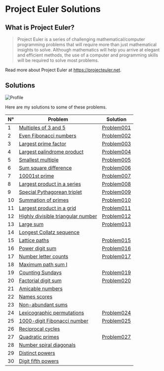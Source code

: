 # Project Euler Solutions

## What is Project Euler?

> Project Euler is a series of challenging mathematical/computer programming problems that will require more than just mathematical insights to solve. Although mathematics will help you arrive at elegant and efficient methods, the use of a computer and programming skills will be required to solve most problems.

Read more about Project Euler at https://projecteuler.net.

## Solutions

![Profile](https://projecteuler.net/profile/juliette-derancourt.png?raw=true)

Here are my solutions to some of these problems.
<br>

N° | Problem | Solution
-- | ------- | --------
1 | [Multiples of 3 and 5](https://projecteuler.net/problem=1) | [Problem001](./solutions/Problem001.java)
2 | [Even Fibonacci numbers](https://projecteuler.net/problem=2) | [Problem002](./solutions/Problem002.java)
3 | [Largest prime factor](https://projecteuler.net/problem=3) | [Problem003](./solutions/Problem003.java)
4 | [Largest palindrome product](https://projecteuler.net/problem=4) | [Problem004](./solutions/Problem004.java)
5 | [Smallest multiple](https://projecteuler.net/problem=5) | [Problem005](./solutions/Problem005.java)
6 | [Sum square difference](https://projecteuler.net/problem=6) | [Problem006](./solutions/Problem006.java)
7 | [10001st prime](https://projecteuler.net/problem=7) | [Problem007](./solutions/Problem007.java)
8 | [Largest product in a series](https://projecteuler.net/problem=8) | [Problem008](./solutions/Problem008.java)
9 | [Special Pythagorean triplet](https://projecteuler.net/problem=9) | [Problem009](./solutions/Problem009.java)
10 | [Summation of primes](https://projecteuler.net/problem=10) | [Problem010](./solutions/Problem010.java)
11 | [Largest product in a grid](https://projecteuler.net/problem=11) | [Problem011](./solutions/Problem011.java)
12 | [Highly divisible triangular number](https://projecteuler.net/problem=12) | [Problem012](./solutions/Problem012.java)
13 | [Large sum](https://projecteuler.net/problem=13) | [Problem013](./solutions/Problem013.java)
14 | [Longest Collatz sequence](https://projecteuler.net/problem=14)
15 | [Lattice paths](https://projecteuler.net/problem=15) | [Problem015](./solutions/Problem015.java)
16 | [Power digit sum](https://projecteuler.net/problem=16) | [Problem016](./solutions/Problem016.java)
17 | [Number letter counts](https://projecteuler.net/problem=17) | [Problem017](./solutions/Problem017.java)
18 | [Maximum path sum I](https://projecteuler.net/problem=18) |
19 | [Counting Sundays](https://projecteuler.net/problem=19) | [Problem019](./solutions/Problem019.java)
20 | [Factorial digit sum](https://projecteuler.net/problem=20) | [Problem020](./solutions/Problem020.java)
21 | [Amicable numbers](https://projecteuler.net/problem=21) |
22 | [Names scores](https://projecteuler.net/problem=22) |
23 | [Non-abundant sums](https://projecteuler.net/problem=23) |
24 | [Lexicographic permutations](https://projecteuler.net/problem=24) | [Problem024](./solutions/Problem024.java)
25 | [1000-digit Fibonacci number](https://projecteuler.net/problem=25) | [Problem025](./solutions/Problem025.java)
26 | [Reciprocal cycles](https://projecteuler.net/problem=26) |
27 | [Quadratic primes](https://projecteuler.net/problem=27) | [Problem027](./solutions/Problem027.java)
28 | [Number spiral diagonals](https://projecteuler.net/problem=28) |
29 | [Distinct powers](https://projecteuler.net/problem=29) |
30 | [Digit fifth powers](https://projecteuler.net/problem=30) |
